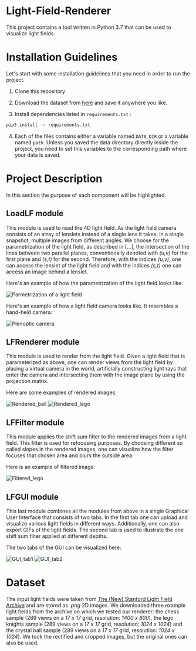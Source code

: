# Light-Field-Renderer
This project contains a tool written in Python 3.7 that can be used to visualize light fields.

# Installation Guidelines
Let's start with some installation guidelines that you need in order to run the project.
1. Clone this repository

2. Download the dataset from [here](https://drive.google.com/drive/folders/138X2FuErr7cYO8ww1dQBrEjj7G8q0mUr?usp=sharing) and save it anywhere you like.

3. Install dependencies listed in ``` requirements.txt ``` :
```bash 
pip3 install -r requirements.txt
```
4. Each of the files contains either a variable named ``` DATA_DIR ``` or a variable named ``` path ```.
Unless you saved the data directory directly inside the project, you need to set this variables to the corresponding path where your data is saved.

# Project Description
In this section the purpose of each component will be highlighted.
## LoadLF module
This module is used to read the 4D light field. As the light field camera consists of an array of lenslets instead of a single lens it takes, in a single snapshot, multiple images from different angles.
We choose for the parametrization of the light field, as described in [...], the intersection of the lines between two parallel planes, conventionally denoted with _(u,v)_ for the first plane and _(s,t)_ for the second.
Therefore, with the indices _(u,v)_, one can access the lenslet of the light field and with the indices _(s,t)_ one can access an image behind a lenslet.

Here's an example of how the parametrization of the light field looks like:

![Parmetrization of a light field](assets/light_slab.png)


Here's an example of how a light field camera looks like. It resembles a hand-held camera: 

![Plenoptic camera](assets/plenoptic-camera-real.png)


## LFRenderer module
This module is used to render from the light field.
Given a light field that is parameterized as above, one can render views from the light field by placing a virtual camera in the world, artificially constructing light rays that enter the camera and intersecting them with the image plane by using the projection matrix.  

Here are some examples of rendered images:

![Rendered_ball](assets/renderer-ball.png) ![Rendered_lego](assets/renderer-lego.png)

## LFFilter module
This module applies the shift sum filter to the rendered images from a light field.
This filter is used for refocusing purposes.
By choosing different so called slopes in the rendered images, one can visualize how the filter focuses that chosen area and blurs the outside area.

Here is an example of filtered image:

![Filtered_lego](assets/filt-center.png)

## LFGUI module
This last module combines all the modules from above in a single Graphical User Interface that consists of two tabs.
In the first tab one can upload and visualize various light fields in different ways. Additionally, one can also export GIFs of the light fields.
The second tab is used to illustrate the one shift sum filter applied at different depths.

The two tabs of the GUI can be visualized here:

![GUI_tab1](assets/gui-tab1.png) ![GUI_tab2](assets/gui-tab2.png)

# Dataset
The input light fields were taken from [The (New) Stanford Light Field Archive](http://graphics.stanford.edu/data/LF/) and are stored as _.png_ 2D images. 
We downloaded three example light fields from the archive on which we tested our renderer: 
the chess sample (289 views on a _17 x 17_ grid, resolution: _1400 x 800_), 
the lego knights sample (289 views on a _17 x 17_ grid, resolution: _1024 x 1024_) 
and the crystal ball sample (289 views on a _17 x 17_ grid, resolution: _1024 x 1024_).
We took the rectified and cropped images, but the original ones can also be used.

